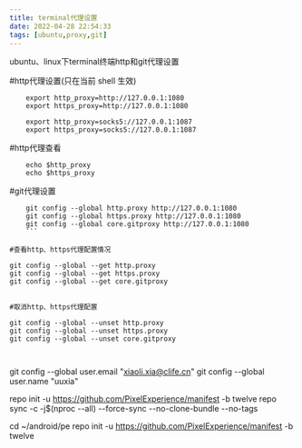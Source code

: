 ```yaml
---
title: terminal代理设置
date: 2022-04-28 22:54:33
tags: [ubuntu,proxy,git]
---
```


ubuntu、linux下terminal终端http和git代理设置

<!--more-->


#http代理设置(只在当前 shell 生效)
```
	export http_proxy=http://127.0.0.1:1080
	export https_proxy=http://127.0.0.1:1080
	
	export http_proxy=socks5://127.0.0.1:1087
	export https_proxy=socks5://127.0.0.1:1087
```

#http代理查看
```
	echo $http_proxy
	echo $https_proxy
```
#git代理设置
```
	git config --global http.proxy http://127.0.0.1:1080
	git config --global https.proxy http://127.0.0.1:1080
	git config --global core.gitproxy http://127.0.0.1:1080
	```

#查看http、https代理配置情况
```
	git config --global --get http.proxy
	git config --global --get https.proxy
	git config --global --get core.gitproxy
```
	
#取消http、https代理配置
```
	git config --global --unset http.proxy
	git config --global --unset https.proxy
	git config --global --unset core.gitproxy
```


```

git config --global user.email "xiaoli.xia@clife.cn"
git config --global user.name "uuxia"

repo init -u https://github.com/PixelExperience/manifest -b twelve
repo sync -c -j$(nproc --all) --force-sync --no-clone-bundle --no-tags

cd ~/android/pe
repo init -u https://github.com/PixelExperience/manifest -b twelve

```
